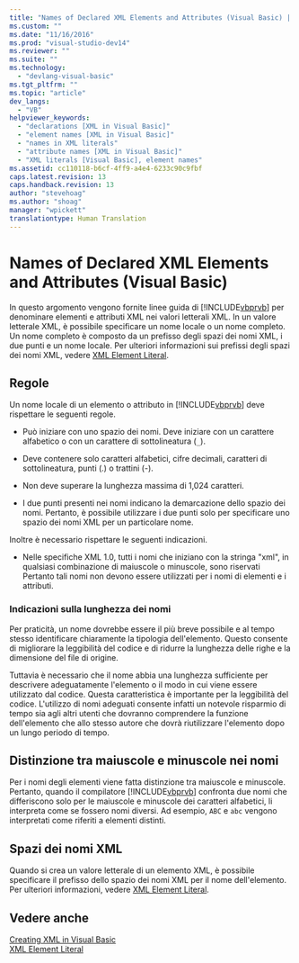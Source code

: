 ```yaml
---
title: "Names of Declared XML Elements and Attributes (Visual Basic) | Microsoft Docs"
ms.custom: ""
ms.date: "11/16/2016"
ms.prod: "visual-studio-dev14"
ms.reviewer: ""
ms.suite: ""
ms.technology: 
  - "devlang-visual-basic"
ms.tgt_pltfrm: ""
ms.topic: "article"
dev_langs: 
  - "VB"
helpviewer_keywords: 
  - "declarations [XML in Visual Basic]"
  - "element names [XML in Visual Basic]"
  - "names in XML literals"
  - "attribute names [XML in Visual Basic]"
  - "XML literals [Visual Basic], element names"
ms.assetid: cc110118-b6cf-4ff9-a4e4-6233c90c9fbf
caps.latest.revision: 13
caps.handback.revision: 13
author: "stevehoag"
ms.author: "shoag"
manager: "wpickett"
translationtype: Human Translation
---
```

# Names of Declared XML Elements and Attributes (Visual Basic)
In questo argomento vengono fornite linee guida di [!INCLUDE[vbprvb](../../../../csharp/programming-guide/concepts/linq/includes/vbprvb_md.md)] per denominare elementi e attributi XML nei valori letterali XML. In un valore letterale XML, è possibile specificare un nome locale o un nome completo.  Un nome completo è composto da un prefisso degli spazi dei nomi XML, i due punti e un nome locale.  Per ulteriori informazioni sui prefissi degli spazi dei nomi XML, vedere [XML Element Literal](../../../../visual-basic/language-reference/xml-literals/xml-element-literal.md).  
  
## Regole  
 Un nome locale di un elemento o attributo in [!INCLUDE[vbprvb](../../../../csharp/programming-guide/concepts/linq/includes/vbprvb_md.md)] deve rispettare le seguenti regole.  
  
-   Può iniziare con uno spazio dei nomi.  Deve iniziare con un carattere alfabetico o con un carattere di sottolineatura \(`_`\).  
  
-   Deve contenere solo caratteri alfabetici, cifre decimali, caratteri di sottolineatura, punti \(.\) o trattini \(\-\).  
  
-   Non deve superare la lunghezza massima di 1,024 caratteri.  
  
-   I due punti presenti nei nomi indicano la demarcazione dello spazio dei nomi.  Pertanto, è possibile utilizzare i due punti solo per specificare uno spazio dei nomi XML per un particolare nome.  
  
 Inoltre è necessario rispettare le seguenti indicazioni.  
  
-   Nelle specifiche XML 1.0, tutti i nomi che iniziano con la stringa "xml", in qualsiasi combinazione di maiuscole o minuscole, sono riservati  Pertanto tali nomi non devono essere utilizzati per i nomi di elementi e i attributi.  
  
### Indicazioni sulla lunghezza dei nomi  
 Per praticità, un nome dovrebbe essere il più breve possibile e al tempo stesso identificare chiaramente la tipologia dell'elemento.  Questo consente di migliorare la leggibilità del codice e di ridurre la lunghezza delle righe e la dimensione del file di origine.  
  
 Tuttavia è necessario che il nome abbia una lunghezza sufficiente per descrivere adeguatamente l'elemento o il modo in cui viene essere utilizzato dal codice.  Questa caratteristica è importante per la leggibilità del codice.  L'utilizzo di nomi adeguati consente infatti un notevole risparmio di tempo sia agli altri utenti che dovranno comprendere la funzione dell'elemento che allo stesso autore che dovrà riutilizzare l'elemento dopo un lungo periodo di tempo.  
  
## Distinzione tra maiuscole e minuscole nei nomi  
 Per i nomi degli elementi viene fatta distinzione tra maiuscole e minuscole.  Pertanto, quando il compilatore [!INCLUDE[vbprvb](../../../../csharp/programming-guide/concepts/linq/includes/vbprvb_md.md)] confronta due nomi che differiscono solo per le maiuscole e minuscole dei caratteri alfabetici, li interpreta come se fossero nomi diversi.  Ad esempio, `ABC` e `abc` vengono interpretati come riferiti a elementi distinti.  
  
## Spazi dei nomi XML  
 Quando si crea un valore letterale di un elemento XML, è possibile specificare il prefisso dello spazio dei nomi XML per il nome dell'elemento.  Per ulteriori informazioni, vedere [XML Element Literal](../../../../visual-basic/language-reference/xml-literals/xml-element-literal.md).  
  
## Vedere anche  
 [Creating XML in Visual Basic](../../../../visual-basic/programming-guide/language-features/xml/creating-xml.md)   
 [XML Element Literal](../../../../visual-basic/language-reference/xml-literals/xml-element-literal.md)